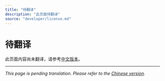 ```yaml
---
title: "待翻译"
description: "此页面待翻译"
source: "developer/license.md"
---
```


# 待翻译

此页面内容尚未翻译，请参考[中文版本](../../zh/developer/license.md)。

---

*This page is pending translation. Please refer to the [Chinese version](../../zh/developer/license.md).*
